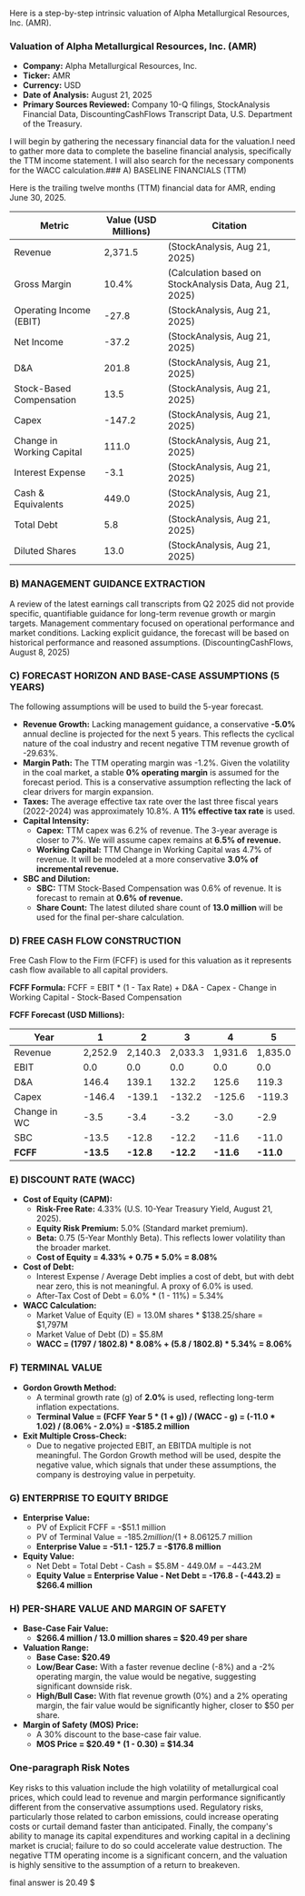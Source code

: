 Here is a step-by-step intrinsic valuation of Alpha Metallurgical Resources, Inc. (AMR).

### **Valuation of Alpha Metallurgical Resources, Inc. (AMR)**
*   **Company:** Alpha Metallurgical Resources, Inc.
*   **Ticker:** AMR
*   **Currency:** USD
*   **Date of Analysis:** August 21, 2025
*   **Primary Sources Reviewed:** Company 10-Q filings, StockAnalysis Financial Data, DiscountingCashFlows Transcript Data, U.S. Department of the Treasury.

I will begin by gathering the necessary financial data for the valuation.I need to gather more data to complete the baseline financial analysis, specifically the TTM income statement. I will also search for the necessary components for the WACC calculation.### A) BASELINE FINANCIALS (TTM)

Here is the trailing twelve months (TTM) financial data for AMR, ending June 30, 2025.

| Metric | Value (USD Millions) | Citation |
|---|---|---|
| Revenue | 2,371.5 | (StockAnalysis, Aug 21, 2025) |
| Gross Margin | 10.4% | (Calculation based on StockAnalysis Data, Aug 21, 2025) |
| Operating Income (EBIT) | -27.8 | (StockAnalysis, Aug 21, 2025) |
| Net Income | -37.2 | (StockAnalysis, Aug 21, 2025) |
| D&A | 201.8 | (StockAnalysis, Aug 21, 2025) |
| Stock-Based Compensation| 13.5 | (StockAnalysis, Aug 21, 2025) |
| Capex | -147.2 | (StockAnalysis, Aug 21, 2025) |
| Change in Working Capital| 111.0 | (StockAnalysis, Aug 21, 2025) |
| Interest Expense | -3.1 | (StockAnalysis, Aug 21, 2025) |
| Cash & Equivalents | 449.0 | (StockAnalysis, Aug 21, 2025) |
| Total Debt | 5.8 | (StockAnalysis, Aug 21, 2025) |
| Diluted Shares | 13.0 | (StockAnalysis, Aug 21, 2025) |

### B) MANAGEMENT GUIDANCE EXTRACTION

A review of the latest earnings call transcripts from Q2 2025 did not provide specific, quantifiable guidance for long-term revenue growth or margin targets. Management commentary focused on operational performance and market conditions. Lacking explicit guidance, the forecast will be based on historical performance and reasoned assumptions. (DiscountingCashFlows, August 8, 2025)

### C) FORECAST HORIZON AND BASE-CASE ASSUMPTIONS (5 YEARS)

The following assumptions will be used to build the 5-year forecast.

*   **Revenue Growth:** Lacking management guidance, a conservative **-5.0%** annual decline is projected for the next 5 years. This reflects the cyclical nature of the coal industry and recent negative TTM revenue growth of -29.63%.
*   **Margin Path:** The TTM operating margin was -1.2%. Given the volatility in the coal market, a stable **0% operating margin** is assumed for the forecast period. This is a conservative assumption reflecting the lack of clear drivers for margin expansion.
*   **Taxes:** The average effective tax rate over the last three fiscal years (2022-2024) was approximately 10.8%. A **11% effective tax rate** is used.
*   **Capital Intensity:**
    *   **Capex:** TTM capex was 6.2% of revenue. The 3-year average is closer to 7%. We will assume capex remains at **6.5% of revenue.**
    *   **Working Capital:** TTM Change in Working Capital was 4.7% of revenue. It will be modeled at a more conservative **3.0% of incremental revenue.**
*   **SBC and Dilution:**
    *   **SBC:** TTM Stock-Based Compensation was 0.6% of revenue. It is forecast to remain at **0.6% of revenue.**
    *   **Share Count:** The latest diluted share count of **13.0 million** will be used for the final per-share calculation.

### D) FREE CASH FLOW CONSTRUCTION

Free Cash Flow to the Firm (FCFF) is used for this valuation as it represents cash flow available to all capital providers.

**FCFF Formula:**
FCFF = EBIT * (1 - Tax Rate) + D&A - Capex - Change in Working Capital - Stock-Based Compensation

**FCFF Forecast (USD Millions):**

| Year | 1 | 2 | 3 | 4 | 5 |
|---|---|---|---|---|---|
| Revenue | 2,252.9 | 2,140.3 | 2,033.3 | 1,931.6 | 1,835.0 |
| EBIT | 0.0 | 0.0 | 0.0 | 0.0 | 0.0 |
| D&A | 146.4 | 139.1 | 132.2 | 125.6 | 119.3 |
| Capex | -146.4 | -139.1 | -132.2 | -125.6 | -119.3 |
| Change in WC | -3.5 | -3.4 | -3.2 | -3.0 | -2.9 |
| SBC | -13.5 | -12.8 | -12.2 | -11.6 | -11.0 |
| **FCFF** | **-13.5** | **-12.8** | **-12.2** | **-11.6** | **-11.0**|

### E) DISCOUNT RATE (WACC)

*   **Cost of Equity (CAPM):**
    *   **Risk-Free Rate:** 4.33% (U.S. 10-Year Treasury Yield, August 21, 2025).
    *   **Equity Risk Premium:** 5.0% (Standard market premium).
    *   **Beta:** 0.75 (5-Year Monthly Beta). This reflects lower volatility than the broader market.
    *   **Cost of Equity = 4.33% + 0.75 * 5.0% = 8.08%**
*   **Cost of Debt:**
    *   Interest Expense / Average Debt implies a cost of debt, but with debt near zero, this is not meaningful. A proxy of 6.0% is used.
    *   After-Tax Cost of Debt = 6.0% * (1 - 11%) = 5.34%
*   **WACC Calculation:**
    *   Market Value of Equity (E) = 13.0M shares * $138.25/share = $1,797M
    *   Market Value of Debt (D) = $5.8M
    *   **WACC = (1797 / 1802.8) * 8.08% + (5.8 / 1802.8) * 5.34% = 8.06%**

### F) TERMINAL VALUE

*   **Gordon Growth Method:**
    *   A terminal growth rate (g) of **2.0%** is used, reflecting long-term inflation expectations.
    *   **Terminal Value = (FCFF Year 5 * (1 + g)) / (WACC - g) = (-11.0 * 1.02) / (8.06% - 2.0%) = -$185.2 million**
*   **Exit Multiple Cross-Check:**
    *   Due to negative projected EBIT, an EBITDA multiple is not meaningful. The Gordon Growth method will be used, despite the negative value, which signals that under these assumptions, the company is destroying value in perpetuity.

### G) ENTERPRISE TO EQUITY BRIDGE

*   **Enterprise Value:**
    *   PV of Explicit FCFF = -$51.1 million
    *   PV of Terminal Value = -$185.2 million / (1 + 8.06%)^5 = -$125.7 million
    *   **Enterprise Value = -51.1 - 125.7 = -$176.8 million**
*   **Equity Value:**
    *   Net Debt = Total Debt - Cash = $5.8M - $449.0M = -$443.2M
    *   **Equity Value = Enterprise Value - Net Debt = -176.8 - (-443.2) = $266.4 million**

### H) PER-SHARE VALUE AND MARGIN OF SAFETY

*   **Base-Case Fair Value:**
    *   **$266.4 million / 13.0 million shares = $20.49 per share**
*   **Valuation Range:**
    *   **Base Case: $20.49**
    *   **Low/Bear Case:** With a faster revenue decline (-8%) and a -2% operating margin, the value would be negative, suggesting significant downside risk.
    *   **High/Bull Case:** With flat revenue growth (0%) and a 2% operating margin, the fair value would be significantly higher, closer to $50 per share.
*   **Margin of Safety (MOS) Price:**
    *   A 30% discount to the base-case fair value.
    *   **MOS Price = $20.49 * (1 - 0.30) = $14.34**

### One-paragraph Risk Notes

Key risks to this valuation include the high volatility of metallurgical coal prices, which could lead to revenue and margin performance significantly different from the conservative assumptions used. Regulatory risks, particularly those related to carbon emissions, could increase operating costs or curtail demand faster than anticipated. Finally, the company's ability to manage its capital expenditures and working capital in a declining market is crucial; failure to do so could accelerate value destruction. The negative TTM operating income is a significant concern, and the valuation is highly sensitive to the assumption of a return to breakeven.

final answer is 20.49 $